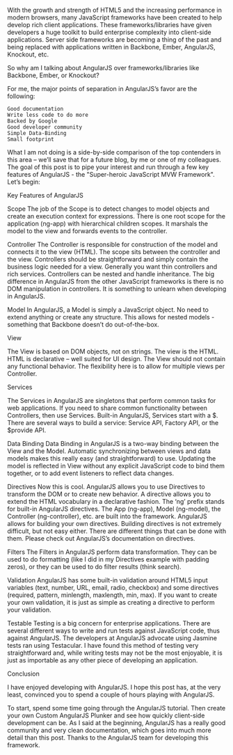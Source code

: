 With the growth and strength of HTML5 and the increasing performance in modern browsers, many JavaScript frameworks have been created to help develop rich client applications. These frameworks/libraries have given developers a huge toolkit to build enterprise complexity into client-side applications. Server side frameworks are becoming a thing of the past and being replaced with applications written in Backbone, Ember, AngularJS, Knockout, etc.

So why am I talking about AngularJS over frameworks/libraries like Backbone, Ember, or Knockout?

For me, the major points of separation in AngularJS’s favor are the following:

    Good documentation
    Write less code to do more
    Backed by Google
    Good developer community
    Simple Data-Binding
    Small footprint

What I am not doing is a side-by-side comparison of the top contenders in this area – we’ll save that for a future blog, by me or one of my colleagues. The goal of this post is to pipe your interest and run through a few key features of AngularJS - the "Super-heroic JavaScript MVW Framework". Let’s begin:

Key Features of AngularJS

Scope
The job of the Scope is to detect changes to model objects and create an execution context for expressions.
There is one root scope for the application (ng-app) with hierarchical children scopes. It marshals the model to the view and forwards events to the controller.


Controller
The Controller is responsible for construction of the model and connects it to the view (HTML). The scope sits between the controller and the view. Controllers should be straightforward and simply contain the business logic needed for a view. Generally you want thin controllers and rich services. Controllers can be nested and handle inheritance. The big difference in AngularJS from the other JavaScript frameworks is there is no DOM manipulation in controllers. It is something to unlearn when developing in AngularJS.

Model
In AngularJS, a Model is simply a JavaScript object. No need to extend anything or create any structure. This allows for nested models  - something that Backbone doesn’t do out-of-the-box.

View

The View is based on DOM objects, not on strings. The view is the HTML. HTML is declarative – well suited for UI design. The View should not contain any functional behavior. The flexibility here is to allow for multiple views per Controller.

Services

The Services in AngularJS are singletons that perform common tasks for web applications. If you need to share common functionality between Controllers, then use Services. Built-in AngularJS, Services start with a $. There are several ways to build a service: Service API, Factory API, or the $provide API.

Data Binding
Data Binding in AngularJS is a two-way binding between the View and the Model. Automatic synchronizing between views and data models makes this really easy (and straightforward) to use. Updating the model is reflected in View without any explicit JavaScript code to bind them together, or to add event listeners to reflect data changes.

Directives
Now this is cool. AngularJS allows you to use Directives to transform the DOM or to create new behavior. A directive allows you to extend the HTML vocabulary in a declarative fashion. The ‘ng’ prefix stands for built-in AngularJS directives. The App (ng-app), Model (ng-model), the Controller (ng-controller), etc. are built into the framework. AngularJS allows for building your own directives. Building directives is not extremely difficult, but not easy either. There are different things that can be done with them. Please check out AngularJS’s documentation on directives.

Filters
The Filters in AngularJS perform data transformation. They can be used to do formatting (like I did in my Directives example with padding zeros), or they can be used to do filter results (think search).

Validation
AngularJS has some built-in validation around HTML5 input variables (text, number, URL, email, radio, checkbox) and some directives (required, pattern, minlength, maxlength, min, max). If you want to create your own validation, it is just as simple as creating a directive to perform your validation.

Testable
Testing is a big concern for enterprise applications. There are several different ways to write and run tests against JavaScript code, thus against AngularJS. The developers at AngularJS advocate using Jasmine tests ran using Testacular. I have found this method of testing very straightforward and, while writing tests may not be the most enjoyable, it is just as importable as any other piece of developing an application.

Conclusion

I have enjoyed developing with AngularJS. I hope this post has, at the very least, convinced you to spend a couple of hours playing with AngularJS.

To start, spend some time going through the AngularJS tutorial. Then create your own Custom AngularJS Plunker and see how quickly client-side development can be. As I said at the beginning, AngularJS has a really good community and very clean documentation, which goes into much more detail than this post. Thanks to the AngularJS team for developing this framework.